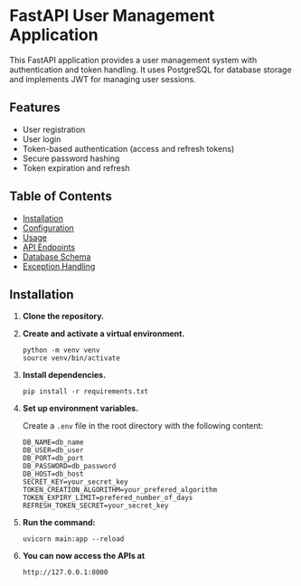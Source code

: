 # FastAPI User Management Application

This FastAPI application provides a user management system with authentication and token handling. It uses PostgreSQL for database storage and implements JWT for managing user sessions.

## Features

- User registration
- User login
- Token-based authentication (access and refresh tokens)
- Secure password hashing
- Token expiration and refresh

## Table of Contents

- [Installation](#installation)
- [Configuration](#configuration)
- [Usage](#usage)
- [API Endpoints](#api-endpoints)
- [Database Schema](#database-schema)
- [Exception Handling](#exception-handling)

## Installation

1. **Clone the repository.**

2. **Create and activate a virtual environment.**
    ```
   python -m venv venv
   source venv/bin/activate

3. **Install dependencies.**
    ```
   pip install -r requirements.txt 

4. **Set up environment variables.**

   Create a `.env` file in the root directory with the following content:

   ```env
   DB_NAME=db_name
   DB_USER=db_user
   DB_PORT=db_port
   DB_PASSWORD=db_password
   DB_HOST=db_host
   SECRET_KEY=your_secret_key
   TOKEN_CREATION_ALGORITHM=your_prefered_algorithm
   TOKEN_EXPIRY_LIMIT=prefered_number_of_days
   REFRESH_TOKEN_SECRET=your_secret_key

5. **Run the command:**
    ```
   uvicorn main:app --reload
6. **You can now access the APIs at**
   ```
   http://127.0.0.1:8000
